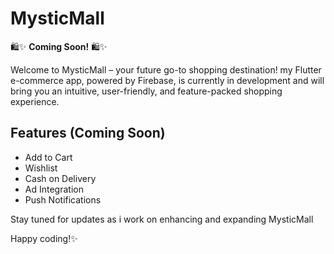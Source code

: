 # MysticMall

🛍️✨ **Coming Soon!** 🛍️✨

Welcome to MysticMall – your future go-to shopping destination! my Flutter e-commerce app, powered by Firebase, is currently in development and will bring you an intuitive, user-friendly, and feature-packed shopping experience.

## Features (Coming Soon)

- Add to Cart
- Wishlist
- Cash on Delivery
- Ad Integration
- Push Notifications

Stay tuned for updates as i work on enhancing and expanding MysticMall

Happy coding!✨
